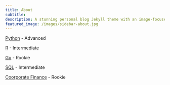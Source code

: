 ```yaml
---
title: About
subtitle: 
description: A stunning personal blog Jekyll theme with an image-focused design.
featured_image: /images/sidebar-about.jpg
---
```


[Python]() - Advanced

[R]() - Intermediate

[Go]() - Rookie

[SQL]() - Intermediate

[Coorporate Finance]() - Rookie

